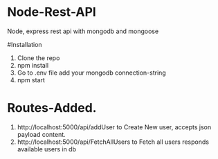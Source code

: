 # Node-Rest-API
Node, express rest api with mongodb and mongoose

#Installation
1. Clone the repo
2. npm install
3. Go to .env file add your mongodb connection-string
4. npm start

# Routes-Added.
1. http://localhost:5000/api/addUser to Create New user, accepts json payload content.
2. http://localhost:5000/api/FetchAllUsers to Fetch all users responds available users in db
